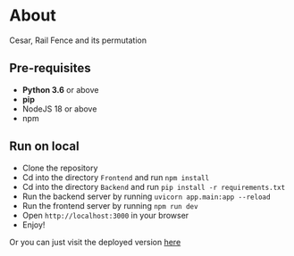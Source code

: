 # About
Cesar, Rail Fence and its permutation

## Pre-requisites
- **Python 3.6** or above
- **pip**
- NodeJS 18 or above
- npm

## Run on local
- Clone the repository
- Cd into the directory `Frontend` and run `npm install`
- Cd into the directory `Backend` and run `pip install -r requirements.txt`
- Run the backend server by running `uvicorn app.main:app --reload`
- Run the frontend server by running `npm run dev`
- Open `http://localhost:3000` in your browser
- Enjoy!

Or you can just visit the deployed version [here](https://network-security-assignment.vercel.app/)